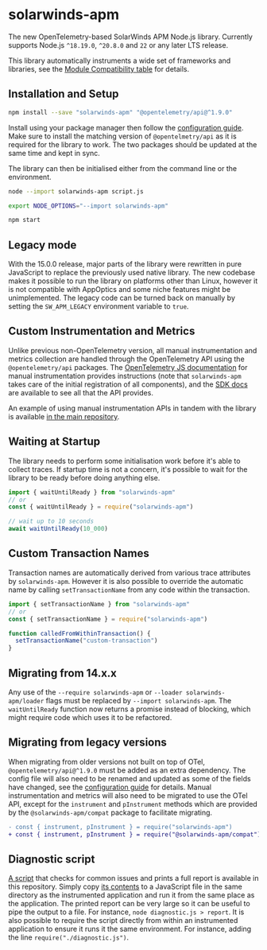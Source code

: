 # solarwinds-apm

The new OpenTelemetry-based SolarWinds APM Node.js library. Currently supports Node.js `^18.19.0`, `^20.8.0` and `22` or any later LTS release.

This library automatically instruments a wide set of frameworks and libraries, see the [Module Compatibility table](../instrumentations/COMPATIBILITY.md) for details.

## Installation and Setup

```sh
npm install --save "solarwinds-apm" "@opentelemetry/api@^1.9.0"
```

Install using your package manager then follow the [configuration guide](./CONFIGURATION.md). Make sure to install the matching version of `@opentelmetry/api` as it is required for the library to work. The two packages should be updated at the same time and kept in sync.

The library can then be initialised either from the command line or the environment.

```sh
node --import solarwinds-apm script.js
```

```sh
export NODE_OPTIONS="--import solarwinds-apm"

npm start
```

## Legacy mode

With the 15.0.0 release, major parts of the library were rewritten in pure JavaScript to replace the previously used native library. The new codebase makes it possible to run the library on platforms other than Linux, however it is not compatible with AppOptics and some niche features might be unimplemented. The legacy code can be turned back on manually by setting the `SW_APM_LEGACY` environment variable to `true`.

## Custom Instrumentation and Metrics

Unlike previous non-OpenTelemetry version, all manual instrumentation and metrics collection are handled through the OpenTelemetry API using the `@opentelemetry/api` packages. The [OpenTelemetry JS documentation](https://opentelemetry.io/docs/instrumentation/js/manual/) for manual instrumentation provides instructions (note that `solarwinds-apm` takes care of the initial registration of all components), and the [SDK docs](https://open-telemetry.github.io/opentelemetry-js/modules/_opentelemetry_api.html) are available to see all that the API provides.

An example of using manual instrumentation APIs in tandem with the library is available [in the main repository](../../examples/hello-manual).

## Waiting at Startup

The library needs to perform some initialisation work before it's able to collect traces. If startup time is not a concern, it's possible to wait for the library to be ready before doing anything else.

```ts
import { waitUntilReady } from "solarwinds-apm"
// or
const { waitUntilReady } = require("solarwinds-apm")

// wait up to 10 seconds
await waitUntilReady(10_000)
```

## Custom Transaction Names

Transaction names are automatically derived from various trace attributes by `solarwinds-apm`. However it is also possible to override the automatic name by calling `setTransactionName` from any code within the transaction.

```ts
import { setTransactionName } from "solarwinds-apm"
// or
const { setTransactionName } = require("solarwinds-apm")

function calledFromWithinTransaction() {
  setTransactionName("custom-transaction")
}
```

## Migrating from 14.x.x

Any use of the `--require solarwinds-apm` or `--loader solarwinds-apm/loader` flags must be replaced by `--import solarwinds-apm`. The `waitUntilReady` function now returns a promise instead of blocking, which might require code which uses it to be refactored.

## Migrating from legacy versions

When migrating from older versions not built on top of OTel, `@opentelemetry/api@^1.9.0` must be added as an extra dependency. The config file will also need to be renamed and updated as some of the fields have changed, see the [configuration guide](./CONFIGURATION.md) for details. Manual instrumentation and metrics will also need to be migrated to use the OTel API, except for the `instrument` and `pInstrument` methods which are provided by the `@solarwinds-apm/compat` package to facilitate migrating.

```diff
- const { instrument, pInstrument } = require("solarwinds-apm")
+ const { instrument, pInstrument } = require("@solarwinds-apm/compat")
```

## Diagnostic script

[A script](../../scripts/diagnostic.js) that checks for common issues and prints a full report is available in this repository. Simply copy [its contents](../../scripts/diagnostic.js) to a JavaScript file in the same directory as the instrumented application and run it from the same place as the application. The printed report can be very large so it can be useful to pipe the output to a file. For instance, `node diagnostic.js > report`. It is also possible to require the script directly from within an instrumented application to ensure it runs it the same environment. For instance, adding the line `require("./diagnostic.js")`.
